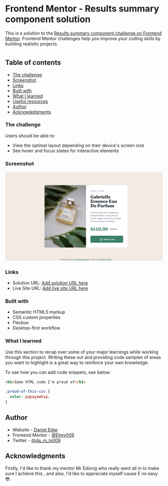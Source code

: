 # Frontend Mentor - Results summary component solution

This is a solution to the [Results summary component challenge on Frontend Mentor](https://www.frontendmentor.io/challenges/results-summary-component-CE_K6s0maV). Frontend Mentor challenges help you improve your coding skills by building realistic projects. 
# 


## Table of contents

- [The challenge](#the-challenge)
- [Screenshot](#screenshot)
- [Links](#links)
- [Built with](#built-with)
- [What I learned](#what-i-learned)
- [Useful resources](#useful-resources)
- [Author](#author)
- [Acknowledgments](#acknowledgments)

### The challenge

Users should be able to:

- View the optimal layout depending on their device's screen size
- See hover and focus states for interactive elements

### Screenshot

![Screenshot of the product card](https://github.com/Elrey009/Product--preview--card--component/blob/main/images/Screenshot%202023-10-26%20at%2007-19-11%20Frontend%20Mentor%20Product%20preview%20card%20component.png)

### Links

- Solution URL: [Add solution URL here](https://github.com/Elrey009/Result-summary-card)
- Live Site URL: [Add live site URL here](https://result-summary-card.vercel.app/)

### Built with

- Semantic HTML5 markup
- CSS custom properties
- Flexbox
- Desktop-first workflow

### What I learned

Use this section to recap over some of your major learnings while working through this project. Writing these out and providing code samples of areas you want to highlight is a great way to reinforce your own knowledge.

To see how you can add code snippets, see below:

```html
<h1>Some HTML code I'm proud of</h1>
```

```css
.proud-of-this-css {
  color: papayawhip;
}
```

## Author

- Website - [Daniel Ejike](https://www.your-site.com)
- Frontend Mentor - [@Elrey009](https://www.frontendmentor.io/solutions/a-responsive-result-card-page-Ebr8yK-z6S)
- Twitter - [@da_ni_lo009](https://twitter.com/da_ni_lo009)

## Acknowledgments

Firstly, I'd like to thank my mentor Mr Ediong who really went all in to make sure I achieve this , and also, I'd like to appreciate myself cause E no easy 😎.

